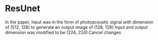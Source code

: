 # ResUnet
<!-- This model is based on the paper [End-to-end Res-Unet based reconstruction algorithm for photoacoustic imaging] (https://www.ncbi.nlm.nih.gov/pmc/articles/PMC7510873/). -->

In the paper, input was in the form of photoacoustic signal with dimension of (512, 128) to generate an output image of (128, 128)
Input and output dimension was modified to be (224, 224).Cancel changes
